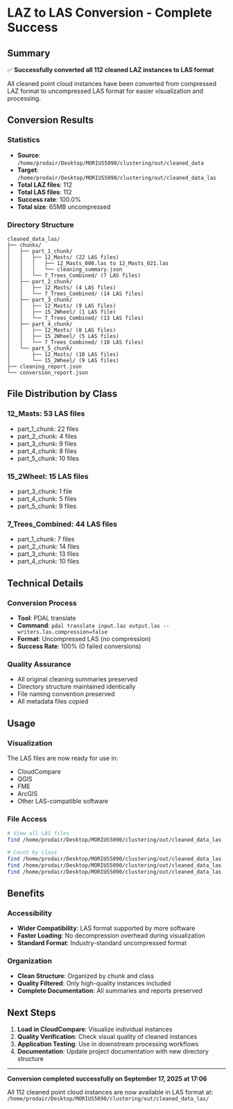 # LAZ to LAS Conversion - Complete Success

## Summary

✅ **Successfully converted all 112 cleaned LAZ instances to LAS format**

All cleaned point cloud instances have been converted from compressed LAZ format to uncompressed LAS format for easier visualization and processing.

## Conversion Results

### Statistics
- **Source**: `/home/prodair/Desktop/MORIUS5090/clustering/out/cleaned_data`
- **Target**: `/home/prodair/Desktop/MORIUS5090/clustering/out/cleaned_data_las`
- **Total LAZ files**: 112
- **Total LAS files**: 112
- **Success rate**: 100.0%
- **Total size**: 65MB uncompressed

### Directory Structure

```
cleaned_data_las/
├── chunks/
│   ├── part_1_chunk/
│   │   ├── 12_Masts/ (22 LAS files)
│   │   │   ├── 12_Masts_000.las to 12_Masts_021.las
│   │   │   └── cleaning_summary.json
│   │   └── 7_Trees_Combined/ (7 LAS files)
│   ├── part_2_chunk/
│   │   ├── 12_Masts/ (4 LAS files)
│   │   └── 7_Trees_Combined/ (14 LAS files)
│   ├── part_3_chunk/
│   │   ├── 12_Masts/ (9 LAS files)
│   │   ├── 15_2Wheel/ (1 LAS file)
│   │   └── 7_Trees_Combined/ (13 LAS files)
│   ├── part_4_chunk/
│   │   ├── 12_Masts/ (8 LAS files)
│   │   ├── 15_2Wheel/ (5 LAS files)
│   │   └── 7_Trees_Combined/ (10 LAS files)
│   └── part_5_chunk/
│       ├── 12_Masts/ (10 LAS files)
│       └── 15_2Wheel/ (9 LAS files)
├── cleaning_report.json
└── conversion_report.json
```

## File Distribution by Class

### 12_Masts: 53 LAS files
- part_1_chunk: 22 files
- part_2_chunk: 4 files
- part_3_chunk: 9 files
- part_4_chunk: 8 files
- part_5_chunk: 10 files

### 15_2Wheel: 15 LAS files
- part_3_chunk: 1 file
- part_4_chunk: 5 files
- part_5_chunk: 9 files

### 7_Trees_Combined: 44 LAS files
- part_1_chunk: 7 files
- part_2_chunk: 14 files
- part_3_chunk: 13 files
- part_4_chunk: 10 files

## Technical Details

### Conversion Process
- **Tool**: PDAL translate
- **Command**: `pdal translate input.laz output.las --writers.las.compression=false`
- **Format**: Uncompressed LAS (no compression)
- **Success Rate**: 100% (0 failed conversions)

### Quality Assurance
- All original cleaning summaries preserved
- Directory structure maintained identically
- File naming convention preserved
- All metadata files copied

## Usage

### Visualization
The LAS files are now ready for use in:
- CloudCompare
- QGIS
- FME
- ArcGIS
- Other LAS-compatible software

### File Access
```bash
# View all LAS files
find /home/prodair/Desktop/MORIUS5090/clustering/out/cleaned_data_las -name "*.las"

# Count by class
find /home/prodair/Desktop/MORIUS5090/clustering/out/cleaned_data_las -name "12_Masts_*.las" | wc -l
find /home/prodair/Desktop/MORIUS5090/clustering/out/cleaned_data_las -name "15_2Wheel_*.las" | wc -l
find /home/prodair/Desktop/MORIUS5090/clustering/out/cleaned_data_las -name "7_Trees_Combined_*.las" | wc -l
```

## Benefits

### Accessibility
- **Wider Compatibility**: LAS format supported by more software
- **Faster Loading**: No decompression overhead during visualization
- **Standard Format**: Industry-standard uncompressed format

### Organization
- **Clean Structure**: Organized by chunk and class
- **Quality Filtered**: Only high-quality instances included
- **Complete Documentation**: All summaries and reports preserved

## Next Steps

1. **Load in CloudCompare**: Visualize individual instances
2. **Quality Verification**: Check visual quality of cleaned instances
3. **Application Testing**: Use in downstream processing workflows
4. **Documentation**: Update project documentation with new directory structure

---

**Conversion completed successfully on September 17, 2025 at 17:06**

All 112 cleaned point cloud instances are now available in LAS format at:
`/home/prodair/Desktop/MORIUS5090/clustering/out/cleaned_data_las/`